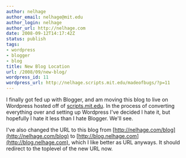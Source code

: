 ```yaml
---
author: nelhage
author_email: nelhage@mit.edu
author_login: nelhage
author_url: http://nelhage.com
date: 2008-09-12T14:17:42Z
status: publish
tags:
- wordpress
- blogger
- blog
title: New Blog Location
url: /2008/09/new-blog/
wordpress_id: 11
wordpress_url: http://nelhage.scripts.mit.edu/madeofbugs/?p=11
---
```


I finally got fed up with Blogger, and am moving this blog to live on
Wordpress hosted off of [scripts.mit.edu][scripts]. In the process of
converting everything over and setting up Wordpress I've decided I
hate it, but hopefully I hate it less than I hate Blogger. We'll see.

I've also changed the URL to this blog from
[http://nelhage.com/blog](http://nelhage.com/blog) to
[http://blog.nelhage.com](http://blog.nelhage.com), which I like
better as URL anyways. It should redirect to the toplevel of the new
URL now.

[scripts]: http://scripts.mit.edu
